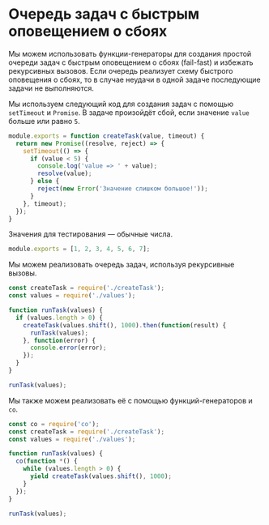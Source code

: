 # Очередь задач с быстрым оповещением о сбоях

Мы можем использовать функции-генераторы для создания простой очереди задач с быстрым оповещением о сбоях (fail-fast) и избежать рекурсивных вызовов. Если очередь реализует схему быстрого оповещения о сбоях, то в случае неудачи в одной задаче последующие задачи не выполняются. 

Мы используем следующий код для создания задач с помощью `setTimeout` и `Promise`. В задаче произойдёт сбой, если значение `value` больше или равно `5`.

```js
module.exports = function createTask(value, timeout) {
  return new Promise((resolve, reject) => {
    setTimeout(() => {
      if (value < 5) {
        console.log('value => ' + value);
        resolve(value);
      } else {
        reject(new Error('Значение слишком большое!'));
      }
    }, timeout);
  });
}
```

Значения для тестирования — обычные числа.

```js
module.exports = [1, 2, 3, 4, 5, 6, 7];
```

Мы можем реализовать очередь задач, используя рекурсивные вызовы.

```js
const createTask = require('./createTask');
const values = require('./values');

function runTask(values) {
  if (values.length > 0) {
    createTask(values.shift(), 1000).then(function(result) {
      runTask(values);
    }, function(error) {
      console.error(error);
    });
  }
}

runTask(values);
```

Мы также можем реализовать её с помощью функций-генераторов и `co`.

```js
const co = require('co');
const createTask = require('./createTask');
const values = require('./values');

function runTask(values) {
  co(function *() {
    while (values.length > 0) {
      yield createTask(values.shift(), 1000);
    }
  });
}

runTask(values);
```
